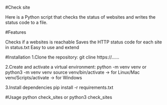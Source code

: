 #Check site

Here is a Python script that checks the status of websites and writes the status code to a file.

#Features

Checks if a websites is reachable
Saves the HTTP status code for each site in status.txt
Easy to use and extend

#Installation 
1.Clone the repository:
  git cline https://......

2.Create and activate a virtual environment:
  python -m venv venv or python3 -m venv venv
  source venv/bin/activate -> for Linux/Mac
  venv/Scripts/activate -> for Windows

3.Install dependencies
  pip install -r requirements.txt

#Usage
python check_sites or python3 check_sites

